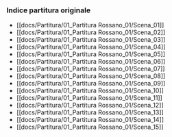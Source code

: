 ### Indice partitura originale

- [[docs/Partitura/01_Partitura Rossano_01/Scena_01]]
- [[docs/Partitura/01_Partitura Rossano_01/Scena_02]]
- [[docs/Partitura/01_Partitura Rossano_01/Scena_03]]
- [[docs/Partitura/01_Partitura Rossano_01/Scena_04]]
- [[docs/Partitura/01_Partitura Rossano_01/Scena_05]]
- [[docs/Partitura/01_Partitura Rossano_01/Scena_06]]
- [[docs/Partitura/01_Partitura Rossano_01/Scena_07]]
- [[docs/Partitura/01_Partitura Rossano_01/Scena_08]]
- [[docs/Partitura/01_Partitura Rossano_01/Scena_09]]
- [[docs/Partitura/01_Partitura Rossano_01/Scena_10]]
- [[docs/Partitura/01_Partitura Rossano_01/Scena_11]]
- [[docs/Partitura/01_Partitura Rossano_01/Scena_12]]
- [[docs/Partitura/01_Partitura Rossano_01/Scena_13]]
- [[docs/Partitura/01_Partitura Rossano_01/Scena_14]]
- [[docs/Partitura/01_Partitura Rossano_01/Scena_15]]